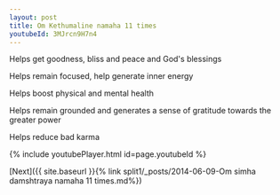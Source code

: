 ```yaml
---
layout: post
title: Om Kethumaline namaha 11 times
youtubeId: 3MJrcn9H7n4
---
```

 
 
Helps get goodness, bliss and peace and God's blessings
 
Helps remain focused, help generate inner energy 
 
Helps boost physical and mental health 
 
Helps remain grounded and generates a sense of gratitude towards the greater power 
 
Helps reduce bad karma
 
 
 
 


{% include youtubePlayer.html id=page.youtubeId %}
 
[Next]({{ site.baseurl }}{% link  split1/_posts/2014-06-09-Om simha damshtraya namaha 11 times.md%})
 
